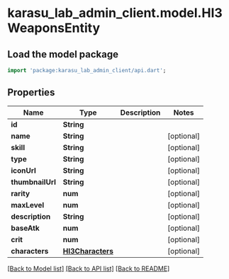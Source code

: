 # karasu_lab_admin_client.model.HI3WeaponsEntity

## Load the model package
```dart
import 'package:karasu_lab_admin_client/api.dart';
```

## Properties
Name | Type | Description | Notes
------------ | ------------- | ------------- | -------------
**id** | **String** |  | 
**name** | **String** |  | [optional] 
**skill** | **String** |  | [optional] 
**type** | **String** |  | [optional] 
**iconUrl** | **String** |  | [optional] 
**thumbnailUrl** | **String** |  | [optional] 
**rarity** | **num** |  | [optional] 
**maxLevel** | **num** |  | [optional] 
**description** | **String** |  | [optional] 
**baseAtk** | **num** |  | [optional] 
**crit** | **num** |  | [optional] 
**characters** | [**HI3Characters**](HI3Characters.md) |  | [optional] 

[[Back to Model list]](../README.md#documentation-for-models) [[Back to API list]](../README.md#documentation-for-api-endpoints) [[Back to README]](../README.md)


